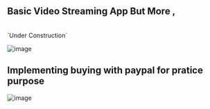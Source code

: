 ## Basic Video Streaming App But More ,
<br>
  `Under Construction`
<br>

![image](https://user-images.githubusercontent.com/53145644/162100059-d68675df-ad49-4b26-a288-e3213010da02.png)
<br>

## Implementing buying with paypal for pratice purpose
![image](https://user-images.githubusercontent.com/53145644/162210984-32275fc2-7a01-4da5-b479-36dd745715b2.png)
